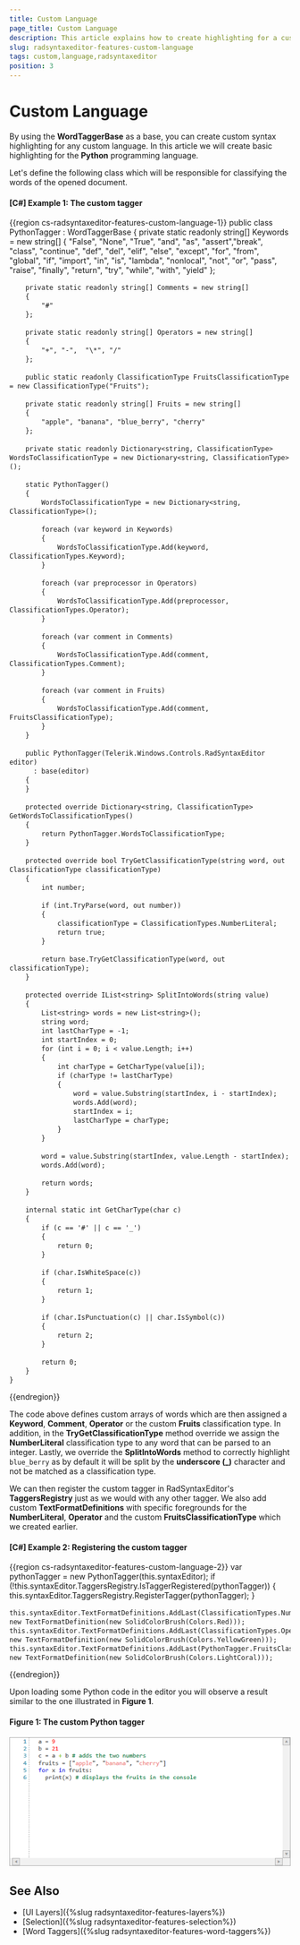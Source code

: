 ```yaml
---
title: Custom Language
page_title: Custom Language
description: This article explains how to create highlighting for a custom language with the RadSyntaxEditor control.
slug: radsyntaxeditor-features-custom-language
tags: custom,language,radsyntaxeditor
position: 3
---
```


# Custom Language

By using the **WordTaggerBase** as a base, you can create custom syntax highlighting for any custom language. In this article we will create basic highlighting for the **Python** programming language.

Let's define the following class which will be responsible for classifying the words of the opened document.

#### __[C#] Example 1: The custom tagger__
{{region cs-radsyntaxeditor-features-custom-language-1}}
    public class PythonTagger : WordTaggerBase
    {
        private static readonly string[] Keywords = new string[]
        {
            "False", "None", "True", "and", "as", "assert","break", "class", 
            "continue", "def", "del", "elif", "else", "except", "for", "from",
            "global", "if", "import", "in", "is", "lambda", "nonlocal", "not", 
            "or", "pass", "raise", "finally", "return", "try", "while", "with", "yield"
        };

        private static readonly string[] Comments = new string[]
        {
            "#"
        };

        private static readonly string[] Operators = new string[]
        {
            "+", "-",  "\*", "/"
        };

        public static readonly ClassificationType FruitsClassificationType = new ClassificationType("Fruits");

        private static readonly string[] Fruits = new string[]
        {
            "apple", "banana", "blue_berry", "cherry"
        };

        private static readonly Dictionary<string, ClassificationType> WordsToClassificationType = new Dictionary<string, ClassificationType>();

        static PythonTagger()
        {
            WordsToClassificationType = new Dictionary<string, ClassificationType>();

            foreach (var keyword in Keywords)
            {
                WordsToClassificationType.Add(keyword, ClassificationTypes.Keyword);
            }

            foreach (var preprocessor in Operators)
            {
                WordsToClassificationType.Add(preprocessor, ClassificationTypes.Operator);
            }

            foreach (var comment in Comments)
            {
                WordsToClassificationType.Add(comment, ClassificationTypes.Comment);
            }

            foreach (var comment in Fruits)
            {
                WordsToClassificationType.Add(comment, FruitsClassificationType);
            }
        }

        public PythonTagger(Telerik.Windows.Controls.RadSyntaxEditor editor)
          : base(editor)
        {
        }

        protected override Dictionary<string, ClassificationType> GetWordsToClassificationTypes()
        {
            return PythonTagger.WordsToClassificationType;
        }

        protected override bool TryGetClassificationType(string word, out ClassificationType classificationType)
        {
            int number;

            if (int.TryParse(word, out number))
            {
                classificationType = ClassificationTypes.NumberLiteral;
                return true;
            }

            return base.TryGetClassificationType(word, out classificationType);
        }

        protected override IList<string> SplitIntoWords(string value)
        {
            List<string> words = new List<string>();
            string word;
            int lastCharType = -1;
            int startIndex = 0;
            for (int i = 0; i < value.Length; i++)
            {
                int charType = GetCharType(value[i]);
                if (charType != lastCharType)
                {
                    word = value.Substring(startIndex, i - startIndex);
                    words.Add(word);
                    startIndex = i;
                    lastCharType = charType;
                }
            }

            word = value.Substring(startIndex, value.Length - startIndex);
            words.Add(word);

            return words;
        }

        internal static int GetCharType(char c)
        {
            if (c == '#' || c == '_')
            {
                return 0;
            }

            if (char.IsWhiteSpace(c))
            {
                return 1;
            }

            if (char.IsPunctuation(c) || char.IsSymbol(c))
            {
                return 2;
            }

            return 0;
        }
    }
{{endregion}}

The code above defines custom arrays of words which are then assigned a **Keyword**, **Comment**, **Operator** or the custom **Fruits** classification type. In addition, in the **TryGetClassificationType** method override we assign the **NumberLiteral** classification type to any word that can be parsed to an integer. Lastly, we override the **SplitIntoWords** method to correctly highlight `blue_berry` as by default it will be split by the **underscore (_)** character and not be matched as a classification type.

We can then register the custom tagger in RadSyntaxEditor's **TaggersRegistry** just as we would with any other tagger. We also add custom **TextFormatDefinitions** with specific foregrounds for the **NumberLiteral**, **Operator** and the custom **FruitsClassificationType** which we created earlier.

#### __[C#] Example 2: Registering the custom tagger__
{{region cs-radsyntaxeditor-features-custom-language-2}}
    var pythonTagger = new PythonTagger(this.syntaxEditor);
    if (!this.syntaxEditor.TaggersRegistry.IsTaggerRegistered(pythonTagger))
    {
        this.syntaxEditor.TaggersRegistry.RegisterTagger(pythonTagger);
    }

    this.syntaxEditor.TextFormatDefinitions.AddLast(ClassificationTypes.NumberLiteral, new TextFormatDefinition(new SolidColorBrush(Colors.Red)));
    this.syntaxEditor.TextFormatDefinitions.AddLast(ClassificationTypes.Operator, new TextFormatDefinition(new SolidColorBrush(Colors.YellowGreen)));
    this.syntaxEditor.TextFormatDefinitions.AddLast(PythonTagger.FruitsClassificationType, new TextFormatDefinition(new SolidColorBrush(Colors.LightCoral)));
{{endregion}}

Upon loading some Python code in the editor you will observe a result similar to the one illustrated in **Figure 1**.

#### Figure 1: The custom Python tagger
![The custom Python tagger](images/syntaxeditor-taggers-custom-language.png)

## See Also

* [UI Layers]({%slug radsyntaxeditor-features-layers%})
* [Selection]({%slug radsyntaxeditor-features-selection%})
* [Word Taggers]({%slug radsyntaxeditor-features-word-taggers%})
